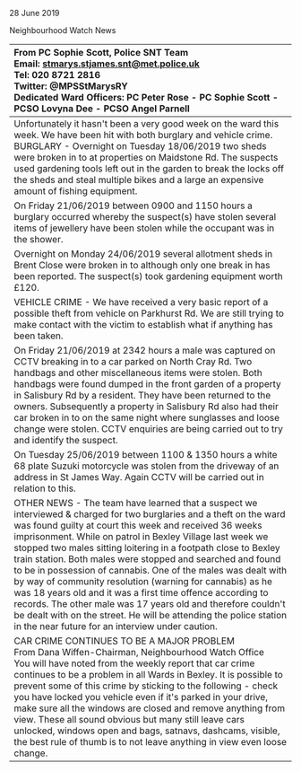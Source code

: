 28 June 2019

Neighbourhood Watch News

| From PC Sophie Scott, Police SNT Team <br>Email: stmarys.stjames.snt@met.police.uk <br>Tel: 020 8721 2816 <br>Twitter: @MPSStMarysRY <br>Dedicated Ward Officers: PC Peter Rose - PC Sophie Scott - PCSO Lovyna Dee - PCSO Angel Parnell                                                                                                                                                                                                                                                                                                                                                                                                                                                                                                                        |
| :-------------------------------------------------------------------------------------------------------------------------------------------------------------------------------------------------------------------------------------------------------------------------------------------------------------------------------------------------------------------------------------------------------------------------------------------------------------------------------------------------------------------------------------------------------------------------------------------------------------------------------------------------------------------------------------------------------------------------------------------------------------- |
| Unfortunately it hasn't been a very good week on the ward this week. We have been hit with both burglary and vehicle crime. BURGLARY - Overnight on Tuesday 18/06/2019 two sheds were broken in to at properties on Maidstone Rd. The suspects used gardening tools left out in the garden to break the locks off the sheds and steal multiple bikes and a large an expensive amount of fishing equipment.                                                                                                                                                                                                                                                                                                                                                      |
| On Friday 21/06/2019 between 0900 and 1150 hours a burglary occurred whereby the suspect(s) have stolen several items of jewellery have been stolen while the occupant was in the shower.                                                                                                                                                                                                                                                                                                                                                                                                                                                                                                                                                                       |
| Overnight on Monday 24/06/2019 several allotment sheds in Brent Close were broken in to although only one break in has been reported. The suspect(s) took gardening equipment worth £120.                                                                                                                                                                                                                                                                                                                                                                                                                                                                                                                                                                       |
| VEHICLE CRIME - We have received a very basic report of a possible theft from vehicle on Parkhurst Rd. We are still trying to make contact with the victim to establish what if anything has been taken.                                                                                                                                                                                                                                                                                                                                                                                                                                                                                                                                                        |
| On Friday 21/06/2019 at 2342 hours a male was captured on CCTV breaking in to a car parked on North Cray Rd. Two handbags and other miscellaneous items were stolen. Both handbags were found dumped in the front garden of a property in Salisbury Rd by a resident. They have been returned to the owners. Subsequently a property in Salisbury Rd also had their car broken in to on the same night where sunglasses and loose change were stolen. CCTV enquiries are being carried out to try and identify the suspect.                                                                                                                                                                                                                                     |
| On Tuesday 25/06/2019 between 1100 & 1350 hours a white 68 plate Suzuki motorcycle was stolen from the driveway of an address in St James Way. Again CCTV will be carried out in relation to this.                                                                                                                                                                                                                                                                                                                                                                                                                                                                                                                                                              |
| OTHER NEWS - The team have learned that a suspect we interviewed & charged for two burglaries and a theft on the ward was found guilty at court this week and received 36 weeks imprisonment. While on patrol in Bexley Village last week we stopped two males sitting loitering in a footpath close to Bexley train station. Both males were stopped and searched and found to be in possession of cannabis. One of the males was dealt with by way of community resolution (warning for cannabis) as he was 18 years old and it was a first time offence according to records. The other male was 17 years old and therefore couldn't be dealt with on the street. He will be attending the police station in the near future for an interview under caution. |
| CAR CRIME CONTINUES TO BE A MAJOR PROBLEM <br>From Dana Wiffen-Chairman, Neighbourhood Watch Office <br>You will have noted from the weekly report that car crime continues to be a problem in all Wards in Bexley. It is possible to prevent some of this crime by sticking to the following - check you have locked you vehicle even if it's parked in your drive, make sure all the windows are closed and remove anything from view. These all sound obvious but many still leave cars unlocked, windows open and bags, satnavs, dashcams, visible, the best rule of thumb is to not leave anything in view even loose change.                                                                                                                              |
